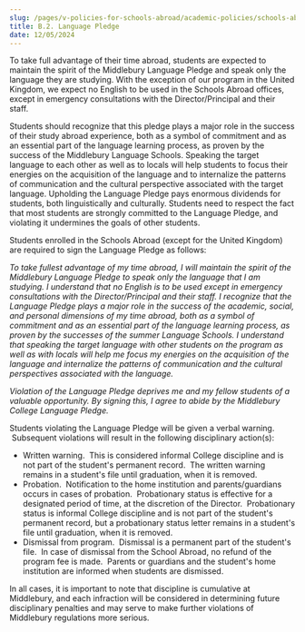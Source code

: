 ```yaml
---
slug: /pages/v-policies-for-schools-abroad/academic-policies/schools-abroad-b-2-language-pledge
title: B.2. Language Pledge
date: 12/05/2024
---
```

To take full advantage of their time abroad, students are expected to maintain the spirit of the Middlebury Language Pledge and speak only the language they are studying. With the exception of our program in the United Kingdom, we expect no English to be used in the Schools Abroad offices, except in emergency consultations with the Director/Principal and their staff.

Students should recognize that this pledge plays a major role in the success of their study abroad experience, both as a symbol of commitment and as an essential part of the language learning process, as proven by the success of the Middlebury Language Schools. Speaking the target language to each other as well as to locals will help students to focus their energies on the acquisition of the language and to internalize the patterns of communication and the cultural perspective associated with the target language. Upholding the Language Pledge pays enormous dividends for students, both linguistically and culturally. Students need to respect the fact that most students are strongly committed to the Language Pledge, and violating it undermines the goals of other students.

Students enrolled in the Schools Abroad (except for the United Kingdom) are required to sign the Language Pledge as follows:

_To take fullest advantage of my time abroad, I will maintain the spirit of the Middlebury Language Pledge to speak only the language that I am studying. I understand that no English is to be used except in emergency consultations with the Director/Principal and their staff. I recognize that the Language Pledge plays a major role in the success of the academic, social, and personal dimensions of my time abroad, both as a symbol of commitment and as an essential part of the language learning process, as proven by the successes of the summer Language Schools. I understand that speaking the target language with other students on the program as well as with locals will help me focus my energies on the acquisition of the language and internalize the patterns of communication and the cultural perspectives associated with the language._

_Violation of the Language Pledge deprives me and my fellow students of a valuable opportunity. By signing this, I agree to abide by the Middlebury College Language Pledge._

Students violating the Language Pledge will be given a verbal warning.  Subsequent violations will result in the following disciplinary action(s):

*   Written warning.  This is considered informal College discipline and is not part of the student's permanent record.  The written warning remains in a student's file until graduation, when it is removed.
*   Probation.  Notification to the home institution and parents/guardians occurs in cases of probation.  Probationary status is effective for a designated period of time, at the discretion of the Director.  Probationary status is informal College discipline and is not part of the student's permanent record, but a probationary status letter remains in a student's file until graduation, when it is removed.
*   Dismissal from program.  Dismissal is a permanent part of the student's file.  In case of dismissal from the School Abroad, no refund of the program fee is made.  Parents or guardians and the student's home institution are informed when students are dismissed.

In all cases, it is important to note that discipline is cumulative at Middlebury, and each infraction will be considered in determining future disciplinary penalties and may serve to make further violations of Middlebury regulations more serious.
